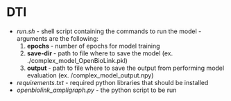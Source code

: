 # DTI

<ul>
<li><i>run.sh </i>- shell script containing the commands to run the model
  - arguments are the following:
     
<ol> 
 <li> <strong> epochs </strong> - number of epochs for model training  </li>
    <li> <strong> save-dir </strong> - path to file where to save the model (ex. ./complex_model_OpenBioLink.pkl) </li>
               <li> <strong> output </strong> - path to file where to save the output from performing model evaluation (ex. /complex_model_output.npy)  </li> 
</ol> </li>
  
  <li><i> requirements.txt </i> - required python libraries that should be installed </li>
  <li><i> openbiolink_ampligraph.py </i> - the python script to be run </li>
</ul>
